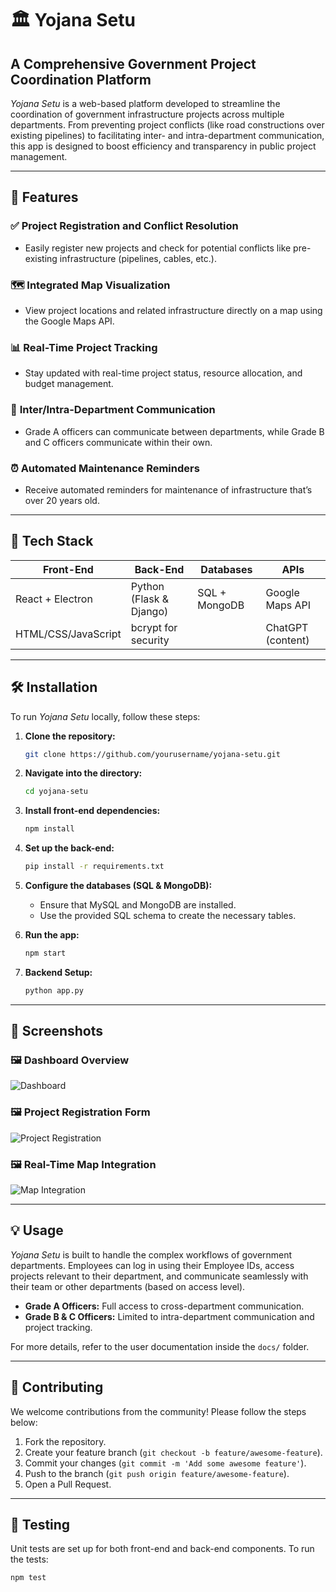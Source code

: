 # 🏛️ Yojana Setu

## A Comprehensive Government Project Coordination Platform

*Yojana Setu* is a web-based platform developed to streamline the coordination of government infrastructure projects across multiple departments. From preventing project conflicts (like road constructions over existing pipelines) to facilitating inter- and intra-department communication, this app is designed to boost efficiency and transparency in public project management.

---

## 🌟 Features

### ✅ **Project Registration and Conflict Resolution**
- Easily register new projects and check for potential conflicts like pre-existing infrastructure (pipelines, cables, etc.).
  
### 🗺️ **Integrated Map Visualization**
- View project locations and related infrastructure directly on a map using the Google Maps API.

### 📊 **Real-Time Project Tracking**
- Stay updated with real-time project status, resource allocation, and budget management.

### 💬 **Inter/Intra-Department Communication**
- Grade A officers can communicate between departments, while Grade B and C officers communicate within their own.

### ⏰ **Automated Maintenance Reminders**
- Receive automated reminders for maintenance of infrastructure that’s over 20 years old.

---

## 🚀 Tech Stack

| **Front-End**  | **Back-End**   | **Databases**   | **APIs**        |
|----------------|----------------|-----------------|-----------------|
| React + Electron | Python (Flask & Django) | SQL + MongoDB   | Google Maps API |
| HTML/CSS/JavaScript | bcrypt for security |                | ChatGPT (content) |

---

## 🛠️ Installation

To run *Yojana Setu* locally, follow these steps:

1. **Clone the repository:**
    ```bash
    git clone https://github.com/yourusername/yojana-setu.git
    ```

2. **Navigate into the directory:**
    ```bash
    cd yojana-setu
    ```

3. **Install front-end dependencies:**
    ```bash
    npm install
    ```

4. **Set up the back-end:**
    ```bash
    pip install -r requirements.txt
    ```

5. **Configure the databases (SQL & MongoDB):**
    - Ensure that MySQL and MongoDB are installed.
    - Use the provided SQL schema to create the necessary tables.

6. **Run the app:**
    ```bash
    npm start
    ```

7. **Backend Setup:**
    ```bash
    python app.py
    ```

---

## 📸 Screenshots

### 🖼️ **Dashboard Overview**
![Dashboard](link_to_your_screenshot)

### 🖼️ **Project Registration Form**
![Project Registration](link_to_your_screenshot)

### 🖼️ **Real-Time Map Integration**
![Map Integration](link_to_your_screenshot)

---

## 💡 Usage

*Yojana Setu* is built to handle the complex workflows of government departments. Employees can log in using their Employee IDs, access projects relevant to their department, and communicate seamlessly with their team or other departments (based on access level).

- **Grade A Officers:** Full access to cross-department communication.
- **Grade B & C Officers:** Limited to intra-department communication and project tracking.

For more details, refer to the user documentation inside the `docs/` folder.

---
## 🤝 Contributing

We welcome contributions from the community! Please follow the steps below:

1. Fork the repository.
2. Create your feature branch (`git checkout -b feature/awesome-feature`).
3. Commit your changes (`git commit -m 'Add some awesome feature'`).
4. Push to the branch (`git push origin feature/awesome-feature`).
5. Open a Pull Request.

---

## 🧪 Testing

Unit tests are set up for both front-end and back-end components. To run the tests:

```bash
npm test
